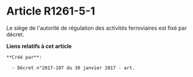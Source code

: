 # Article R1261-5-1 

Le siège de l'autorité de régulation des activités ferroviaires est fixé par décret.

**Liens relatifs à cet article**

	**Créé par**:

	  - Décret n°2017-107 du 30 janvier 2017 - art.
